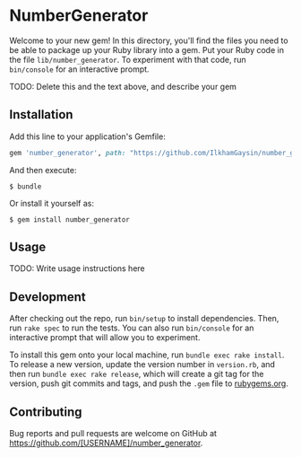 # NumberGenerator

Welcome to your new gem! In this directory, you'll find the files you need to be able to package up your Ruby library into a gem. Put your Ruby code in the file `lib/number_generator`. To experiment with that code, run `bin/console` for an interactive prompt.

TODO: Delete this and the text above, and describe your gem

## Installation

Add this line to your application's Gemfile:

```ruby
gem 'number_generator', path: "https://github.com/IlkhamGaysin/number_generator"
```

And then execute:

    $ bundle

Or install it yourself as:

    $ gem install number_generator

## Usage

TODO: Write usage instructions here

## Development

After checking out the repo, run `bin/setup` to install dependencies. Then, run `rake spec` to run the tests. You can also run `bin/console` for an interactive prompt that will allow you to experiment.

To install this gem onto your local machine, run `bundle exec rake install`. To release a new version, update the version number in `version.rb`, and then run `bundle exec rake release`, which will create a git tag for the version, push git commits and tags, and push the `.gem` file to [rubygems.org](https://rubygems.org).

## Contributing

Bug reports and pull requests are welcome on GitHub at https://github.com/[USERNAME]/number_generator.

